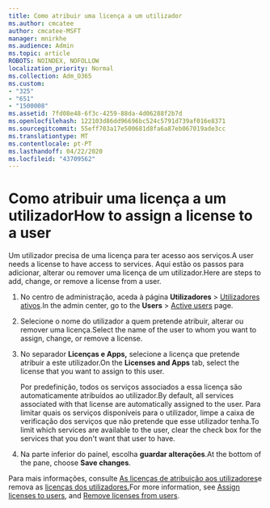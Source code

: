 ```yaml
---
title: Como atribuir uma licença a um utilizador
ms.author: cmcatee
author: cmcatee-MSFT
manager: mnirkhe
ms.audience: Admin
ms.topic: article
ROBOTS: NOINDEX, NOFOLLOW
localization_priority: Normal
ms.collection: Adm_O365
ms.custom:
- "325"
- "651"
- "1500008"
ms.assetid: 7fd08e48-6f3c-4259-88da-4d06288f2b7d
ms.openlocfilehash: 122103d86dd96696bc524c5791d739af016e8371
ms.sourcegitcommit: 55eff703a17e500681d8fa6a87eb067019ade3cc
ms.translationtype: MT
ms.contentlocale: pt-PT
ms.lasthandoff: 04/22/2020
ms.locfileid: "43709562"
---
```

# <a name="how-to-assign-a-license-to-a-user"></a><span data-ttu-id="f6d6e-102">Como atribuir uma licença a um utilizador</span><span class="sxs-lookup"><span data-stu-id="f6d6e-102">How to assign a license to a user</span></span>

<span data-ttu-id="f6d6e-103">Um utilizador precisa de uma licença para ter acesso aos serviços.</span><span class="sxs-lookup"><span data-stu-id="f6d6e-103">A user needs a license to have access to services.</span></span> <span data-ttu-id="f6d6e-104">Aqui estão os passos para adicionar, alterar ou remover uma licença de um utilizador.</span><span class="sxs-lookup"><span data-stu-id="f6d6e-104">Here are steps to add, change, or remove a license from a user.</span></span>
  
1. <span data-ttu-id="f6d6e-105">No centro de administração, aceda à página **Utilizadores** \> [Utilizadores ativos](https://go.microsoft.com/fwlink/p/?linkid=834822).</span><span class="sxs-lookup"><span data-stu-id="f6d6e-105">In the admin center, go to the **Users** \> [Active users](https://go.microsoft.com/fwlink/p/?linkid=834822) page.</span></span>

2. <span data-ttu-id="f6d6e-106">Selecione o nome do utilizador a quem pretende atribuir, alterar ou remover uma licença.</span><span class="sxs-lookup"><span data-stu-id="f6d6e-106">Select the name of the user to whom you want to assign, change, or remove a license.</span></span>

3. <span data-ttu-id="f6d6e-107">No separador **Licenças e Apps,** selecione a licença que pretende atribuir a este utilizador.</span><span class="sxs-lookup"><span data-stu-id="f6d6e-107">On the **Licenses and Apps** tab, select the license that you want to assign to this user.</span></span>

    <span data-ttu-id="f6d6e-108">Por predefinição, todos os serviços associados a essa licença são automaticamente atribuídos ao utilizador.</span><span class="sxs-lookup"><span data-stu-id="f6d6e-108">By default, all services associated with that license are automatically assigned to the user.</span></span> <span data-ttu-id="f6d6e-109">Para limitar quais os serviços disponíveis para o utilizador, limpe a caixa de verificação dos serviços que não pretende que esse utilizador tenha.</span><span class="sxs-lookup"><span data-stu-id="f6d6e-109">To limit which services are available to the user, clear the check box for the services that you don't want that user to have.</span></span>

4. <span data-ttu-id="f6d6e-110">Na parte inferior do painel, escolha **guardar alterações**.</span><span class="sxs-lookup"><span data-stu-id="f6d6e-110">At the bottom of the pane, choose **Save changes**.</span></span>

<span data-ttu-id="f6d6e-111">Para mais informações, consulte [As licenças de atribuição aos utilizadores](https://docs.microsoft.com/office365/admin/subscriptions-and-billing/assign-licenses-to-users)e remova as [licenças dos utilizadores.](https://docs.microsoft.com/office365/admin/subscriptions-and-billing/remove-licenses-from-users)</span><span class="sxs-lookup"><span data-stu-id="f6d6e-111">For more information, see [Assign licenses to users](https://docs.microsoft.com/office365/admin/subscriptions-and-billing/assign-licenses-to-users), and [Remove licenses from users](https://docs.microsoft.com/office365/admin/subscriptions-and-billing/remove-licenses-from-users).</span></span>